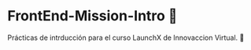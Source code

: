 # FrontEnd-Mission-Intro 🚀
Prácticas de intrducción para el curso LaunchX de Innovaccion Virtual.
🤖
